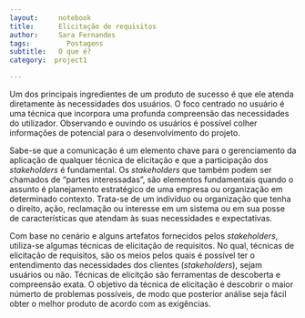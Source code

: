 ```yaml
---
layout:     notebook
title:      Elicitação de requisitos
author:     Sara Fernandes
tags: 		  Postagens
subtitle:   O que é?
category:  project1

---
```

<!--visualworkflow: true -->

Um dos principais ingredientes de um produto de sucesso é que ele atenda diretamente às necessidades dos usuários. O foco centrado no usuário é uma técnica que incorpora uma profunda compreensão das necessidades do utilizador. Observando e ouvindo os usuários é possível colher informações de potencial para o desenvolvimento do projeto.

Sabe-se que a comunicação é um elemento chave para o gerenciamento da aplicação de qualquer técnica de elicitação e que a participação dos *stakeholders* é fundamental. Os *stakeholders* que também podem ser chamados de “partes interessadas”, são elementos fundamentais quando o assunto é planejamento estratégico de uma empresa ou organização em determinado contexto. Trata-se de um indivíduo ou organização que tenha o direito, ação, reclamação ou interesse em um sistema ou em sua posse de características que atendam às suas necessidades e expectativas.

Com base no cenário e alguns artefatos fornecidos pelos *stakeholders*, utiliza-se algumas técnicas de elicitação de requisitos. No qual, técnicas de elicitação de requisitos, são os meios pelos quais é possível ter o entendimento das necessidades dos clientes (*stakeholders*), sejam usuários ou não. Técnicas de elicitção são ferramentas de descoberta e compreensão exata. O objetivo da técnica de elicitação é descobrir o maior númerto de problemas possíveis, de modo que posterior análise seja fácil obter o melhor produto
de acordo com as exigências.
